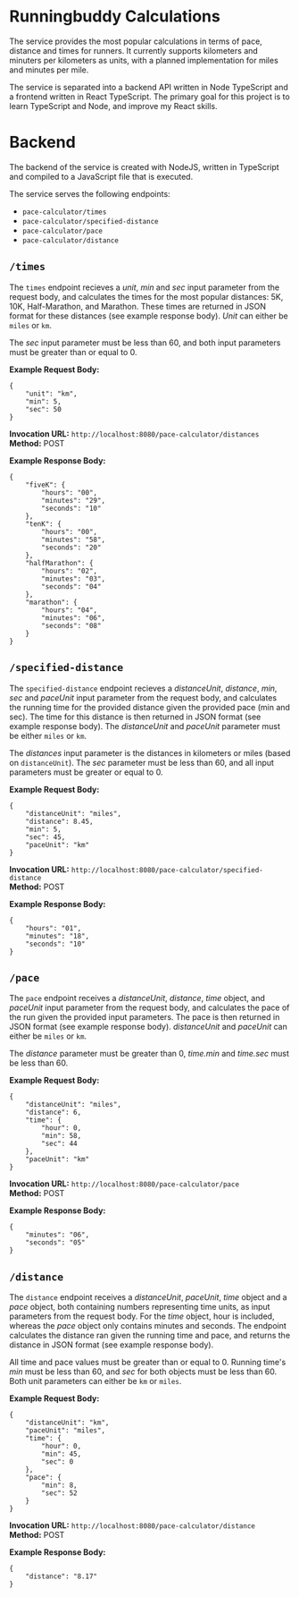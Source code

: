 # Runningbuddy Calculations

The service provides the most popular calculations in terms of pace, distance and times for runners. It currently supports kilometers and minuters per kilometers as units, with a planned implementation for miles and minutes per mile. 

The service is separated into a backend API written in Node TypeScript and a frontend written in React TypeScript. The primary goal for this project is to learn TypeScript and Node, and improve my React skills. 

# Backend
The backend of the service is created with NodeJS, written in TypeScript and compiled to a JavaScript file that is executed. 

The service serves the following endpoints:

* `pace-calculator/times`
* `pace-calculator/specified-distance`
* `pace-calculator/pace`
* `pace-calculator/distance`

## `/times`

The `times` endpoint recieves a *unit*, *min* and *sec* input parameter from the request body, and calculates the times for the most popular distances: 5K, 10K, Half-Marathon, and Marathon. These times are returned in JSON format for these distances (see example response body). *Unit* can either be `miles` or `km`.

The *sec* input parameter must be less than 60, and both input parameters must be greater than or equal to 0.

**Example Request Body:**
```
{
    "unit": "km",
    "min": 5,
    "sec": 50
}
```

**Invocation URL:** `http://localhost:8080/pace-calculator/distances` <br>
**Method:** POST <br>

**Example Response Body:**
```
{
    "fiveK": {
        "hours": "00",
        "minutes": "29",
        "seconds": "10"
    },
    "tenK": {
        "hours": "00",
        "minutes": "58",
        "seconds": "20"
    },
    "halfMarathon": {
        "hours": "02",
        "minutes": "03",
        "seconds": "04"
    },
    "marathon": {
        "hours": "04",
        "minutes": "06",
        "seconds": "08"
    }
}
```

## `/specified-distance`
The `specified-distance` endpoint recieves a *distanceUnit*, *distance*, *min*, *sec* and *paceUnit* input parameter from the request body, and calculates the running time for the provided distance given the provided pace (min and sec). The time for this distance is then returned in JSON format (see example response body). The *distanceUnit* and *paceUnit* parameter must be either `miles` or `km`. 

The *distances* input parameter is the distances in kilometers or miles (based on `distanceUnit`). The *sec* parameter must be less than 60, and all input parameters must be greater or equal to 0.

**Example Request Body:**
```
{
    "distanceUnit": "miles",
    "distance": 8.45,
    "min": 5,
    "sec": 45,
    "paceUnit": "km"
}
```

**Invocation URL:** `http://localhost:8080/pace-calculator/specified-distance`<br>
**Method:** POST

**Example Response Body:**
```
{
    "hours": "01",
    "minutes": "18",
    "seconds": "10"
}
```

## `/pace`
The `pace` endpoint receives a *distanceUnit*, *distance*, *time* object, and *paceUnit* input parameter from the request body, and calculates the pace of the run given the provided input parameters. The pace is then returned in JSON format (see example response body). *distanceUnit* and *paceUnit* can either be `miles` or `km`. 

The *distance* parameter must be greater than 0, *time.min* and *time.sec* must be less than 60.

**Example Request Body:**
```
{
    "distanceUnit": "miles",
    "distance": 6,
    "time": {
        "hour": 0,
        "min": 58,
        "sec": 44
    },
    "paceUnit": "km"
}
```

**Invocation URL:** `http://localhost:8080/pace-calculator/pace` <br>
**Method:** POST

**Example Response Body:**
```
{
    "minutes": "06",
    "seconds": "05"
}
```

## `/distance`
The `distance` endpoint receives a *distanceUnit*, *paceUnit*, *time* object and a *pace* object, both containing numbers representing time units, as input parameters from the request body. For the *time* object, hour is included, whereas the *pace* object only contains minutes and seconds. The endpoint calculates the distance ran given the running time and pace, and returns the distance in JSON format (see example response body).

All time and pace values must be greater than or equal to 0. Running time's *min* must be less than 60, and *sec* for both objects must be less than 60.<br>
Both unit parameters can either be `km` or `miles`.

**Example Request Body:**
```
{
    "distanceUnit": "km",
    "paceUnit": "miles",
    "time": {
        "hour": 0,
        "min": 45,
        "sec": 0
    },
    "pace": {
        "min": 8,
        "sec": 52
    }
}
```

**Invocation URL:** `http://localhost:8080/pace-calculator/distance` <br>
**Method:** POST

**Example Response Body:**
```
{
    "distance": "8.17"
}
```
